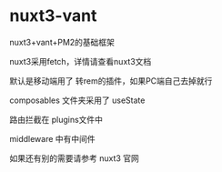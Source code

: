 # nuxt3-vant
nuxt3+vant+PM2的基础框架

nuxt3采用fetch，详情请查看nuxt3文档

默认是移动端用了 转rem的插件，如果PC端自己去掉就行

composables 文件夹采用了 useState

路由拦截在 plugins文件中

middleware 中有中间件

如果还有别的需要请参考  nuxt3 官网

